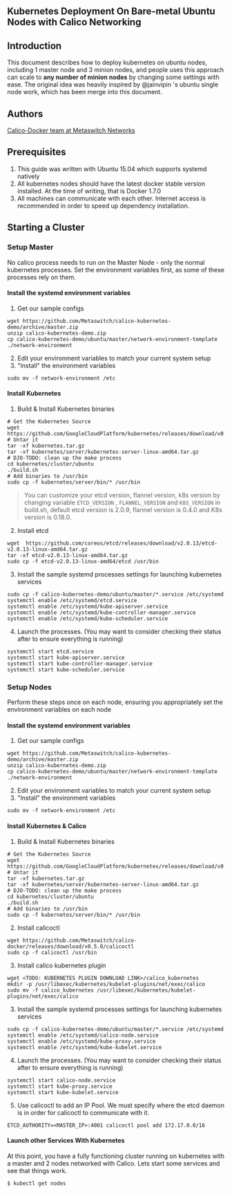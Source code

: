 Kubernetes Deployment On Bare-metal Ubuntu Nodes with Calico Networking
------------------------------------------------


## Introduction

This document describes how to deploy kubernetes on ubuntu nodes, including 1 master node and 3 minion nodes, and people uses this approach can scale to **any number of minion nodes** by changing some settings with ease. The original idea was heavily inspired by @jainvipin 's ubuntu single node work, which has been merge into this document.

## Authors
[Calico-Docker team at Metaswitch Networks](projectcalico.org)

## Prerequisites
1. This guide was written with Ubuntu 15.04 which supports systemd natively
2. All kubernetes nodes should have the latest docker stable version installed. At the time of writing, that is Docker 1.7.0
3. All machines can communicate with each other. Internet access is recommended in order to speed up dependency installation.


## Starting a Cluster
### Setup Master
No calico process needs to run on the Master Node - only the normal kubernetes processes. Set the environment variables first, as some of these processes rely on them.

#### Install the systemd environment variables

1. Get our sample configs
```
wget https://github.com/Metaswitch/calico-kubernetes-demo/archive/master.zip
unzip calico-kubernetes-demo.zip
cp calico-kubernetes-demo/ubuntu/master/network-environment-template ./network-environment
```
 
2. Edit your environment variables to match your current system setup
3. "Install" the environment variables
```
sudo mv -f network-environment /etc
```

#### Install Kubernetes

1. Build & Install Kubernetes binaries
```
# Get the Kubernetes Source
wget https://github.com/GoogleCloudPlatform/kubernetes/releases/download/v0.20.2/kubernetes.tar.gz
# Untar it
tar -xf kubernetes.tar.gz
tar -xf kubernetes/server/kubernetes-server-linux-amd64.tar.gz
# DJO-TODO: clean up the make process
cd kubernetes/cluster/ubuntu
./build.sh
# Add binaries to /usr/bin
sudo cp -f kubernetes/server/bin/* /usr/bin
```
>You can customize your etcd version, flannel version, k8s version by changing variable `ETCD_VERSION` , `FLANNEL_VERSION` and `K8S_VERSION` in build.sh, default etcd version is 2.0.9, flannel version is 0.4.0 and K8s version is 0.18.0.

2. Install etcd
```
wget  https://github.com/coreos/etcd/releases/download/v2.0.13/etcd-v2.0.13-linux-amd64.tar.gz
tar -xf etcd-v2.0.13-linux-amd64.tar.gz
sudo cp -f etcd-v2.0.13-linux-amd64/etcd /usr/bin
```

3. Install the sample systemd processes settings for launching kubernetes services
```
sudo cp -f calico-kubernetes-demo/ubuntu/master/*.service /etc/systemd
systemctl enable /etc/systemd/etcd.service
systemctl enable /etc/systemd/kube-apiserver.service
systemctl enable /etc/systemd/kube-controller-manager.service
systemctl enable /etc/systemd/kube-scheduler.service
```

4. Launch the processes. (You may want to consider checking their status after to ensure everything is running)
```
systemctl start etcd.service
systemctl start kube-apiserver.service
systemctl start kube-controller-manager.service
systemctl start kube-scheduler.service
```

### Setup Nodes
Perform these steps once on each node, ensuring you appropriately set the environment variables on each node

#### Install the systemd environment variables

1. Get our sample configs
```
wget https://github.com/Metaswitch/calico-kubernetes-demo/archive/master.zip
unzip calico-kubernetes-demo.zip
cp calico-kubernetes-demo/ubuntu/master/network-environment-template ./network-environment
```
 
2. Edit your environment variables to match your current system setup
3. "Install" the environment variables
```
sudo mv -f network-environment /etc
```

#### Install Kubernetes & Calico

1. Build & Install Kubernetes binaries
```
# Get the Kubernetes Source
wget https://github.com/GoogleCloudPlatform/kubernetes/releases/download/v0.20.2/kubernetes.tar.gz
# Untar it
tar -xf kubernetes.tar.gz
tar -xf kubernetes/server/kubernetes-server-linux-amd64.tar.gz
# DJO-TODO: clean up the make process
cd kubernetes/cluster/ubuntu
./build.sh
# Add binaries to /usr/bin
sudo cp -f kubernetes/server/bin/* /usr/bin
```

2. Install calicoctl
```
wget https://github.com/Metaswitch/calico-docker/releases/download/v0.5.0/calicoctl
sudo cp -f calicoctl /usr/bin
```

3. Install calico kubernetes plugin
```
wget <TODO: KUBERNETES PLUGIN DOWNLOAD LINK>/calico_kubernetes
mkdir -p /usr/libexec/kubernetes/kubelet-plugins/net/exec/calico
sudo mv -f calico_kubernetes /usr/libexec/kubernetes/kubelet-plugins/net/exec/calico
```

3. Install the sample systemd processes settings for launching kubernetes services
```
sudo cp -f calico-kubernetes-demo/ubuntu/master/*.service /etc/systemd
systemctl enable /etc/systemd/calico-node.service
systemctl enable /etc/systemd/kube-proxy.service
systemctl enable /etc/systemd/kube-kubelet.service
```

4. Launch the processes. (You may want to consider checking their status after to ensure everything is running)
```
systemctl start calico-node.service
systemctl start kube-proxy.service
systemctl start kube-kubelet.service
```

5. Use calicoctl to add an IP Pool. We must specify where the etcd daemon is in order for calicoctl to communicate with it.
```
ETCD_AUTHORITY=<MASTER_IP>:4001 calicoctl pool add 172.17.0.0/16
```

#### Launch other Services With Kubernetes
At this point, you have a fully functioning cluster running on kubernetes with a master and 2 nodes networked with Calico. Lets start some services and see that things work.

`$ kubectl get nodes`
